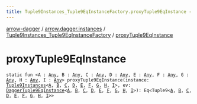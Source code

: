 ```yaml
---
title: Tuple9Instances_Tuple9EqInstanceFactory.proxyTuple9EqInstance - arrow-dagger
---
```


[arrow-dagger](../../index.html) / [arrow.dagger.instances](../index.html) / [Tuple9Instances_Tuple9EqInstanceFactory](index.html) / [proxyTuple9EqInstance](./proxy-tuple9-eq-instance.html)

# proxyTuple9EqInstance

`static fun <A : `[`Any`](https://kotlinlang.org/api/latest/jvm/stdlib/kotlin/-any/index.html)`, B : `[`Any`](https://kotlinlang.org/api/latest/jvm/stdlib/kotlin/-any/index.html)`, C : `[`Any`](https://kotlinlang.org/api/latest/jvm/stdlib/kotlin/-any/index.html)`, D : `[`Any`](https://kotlinlang.org/api/latest/jvm/stdlib/kotlin/-any/index.html)`, E : `[`Any`](https://kotlinlang.org/api/latest/jvm/stdlib/kotlin/-any/index.html)`, F : `[`Any`](https://kotlinlang.org/api/latest/jvm/stdlib/kotlin/-any/index.html)`, G : `[`Any`](https://kotlinlang.org/api/latest/jvm/stdlib/kotlin/-any/index.html)`, H : `[`Any`](https://kotlinlang.org/api/latest/jvm/stdlib/kotlin/-any/index.html)`, I : `[`Any`](https://kotlinlang.org/api/latest/jvm/stdlib/kotlin/-any/index.html)`> proxyTuple9EqInstance(instance: `[`Tuple9Instances`](../-tuple9-instances/index.html)`<`[`A`](proxy-tuple9-eq-instance.html#A)`, `[`B`](proxy-tuple9-eq-instance.html#B)`, `[`C`](proxy-tuple9-eq-instance.html#C)`, `[`D`](proxy-tuple9-eq-instance.html#D)`, `[`E`](proxy-tuple9-eq-instance.html#E)`, `[`F`](proxy-tuple9-eq-instance.html#F)`, `[`G`](proxy-tuple9-eq-instance.html#G)`, `[`H`](proxy-tuple9-eq-instance.html#H)`, `[`I`](proxy-tuple9-eq-instance.html#I)`>, ev: `[`DaggerTuple9EqInstance`](../-dagger-tuple9-eq-instance/index.html)`<`[`A`](proxy-tuple9-eq-instance.html#A)`, `[`B`](proxy-tuple9-eq-instance.html#B)`, `[`C`](proxy-tuple9-eq-instance.html#C)`, `[`D`](proxy-tuple9-eq-instance.html#D)`, `[`E`](proxy-tuple9-eq-instance.html#E)`, `[`F`](proxy-tuple9-eq-instance.html#F)`, `[`G`](proxy-tuple9-eq-instance.html#G)`, `[`H`](proxy-tuple9-eq-instance.html#H)`, `[`I`](proxy-tuple9-eq-instance.html#I)`>): Eq<Tuple9<`[`A`](proxy-tuple9-eq-instance.html#A)`, `[`B`](proxy-tuple9-eq-instance.html#B)`, `[`C`](proxy-tuple9-eq-instance.html#C)`, `[`D`](proxy-tuple9-eq-instance.html#D)`, `[`E`](proxy-tuple9-eq-instance.html#E)`, `[`F`](proxy-tuple9-eq-instance.html#F)`, `[`G`](proxy-tuple9-eq-instance.html#G)`, `[`H`](proxy-tuple9-eq-instance.html#H)`, `[`I`](proxy-tuple9-eq-instance.html#I)`>>`